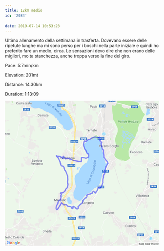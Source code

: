 ```yaml
---
title: 12km medio
id: '2084'

date: 2019-07-14 10:53:23
---
```


Ultimo allenamento della settimana in trasferta. Dovevano essere delle ripetute lunghe ma mi sono perso per i boschi nella parte iniziale e quindi ho preferito fare un medio, circa. Le sensazioni devo dire che non erano delle migliori, molta stanchezza, anche troppa verso la fine del giro.

Pace: 5:7min/km

Elevation: 201mt

Distance: 14.30km

Duration: 1:13:09

![image](/images/2021/08/20190714-activity-map.png)
